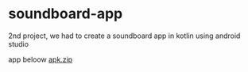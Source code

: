 # soundboard-app
2nd project, we had to create a soundboard app in kotlin using android studio

app beloow
[apk.zip](https://github.com/levi-ivel/soundboard-app/files/12586135/apk.zip)
